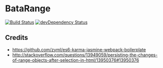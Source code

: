 # BataRange
[![Build Status](https://travis-ci.org/daneryl/batarange.svg?branch=master)](https://travis-ci.org/daneryl/batarange)
[![devDependency Status](https://david-dm.org/daneryl/batarange/dev-status.svg)](https://david-dm.org/daneryl/batarange#info=devDependencies)

## Credits
* https://github.com/zyml/es6-karma-jasmine-webpack-boilerplate
* http://stackoverflow.com/questions/13949059/persisting-the-changes-of-range-objects-after-selection-in-html/13950376#13950376
